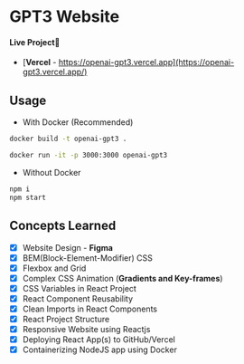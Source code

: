 # GPT3 Website

#### Live Project🎉
- [**Vercel** - https://openai-gpt3.vercel.app](https://openai-gpt3.vercel.app/)

## Usage

- With Docker (Recommended)
```bash
docker build -t openai-gpt3 .
```
```bash
docker run -it -p 3000:3000 openai-gpt3
```

- Without Docker 
```bash
npm i
npm start
```

## Concepts Learned
- [x] Website Design - **Figma**
- [x] BEM(Block-Element-Modifier) CSS
- [x] Flexbox and Grid
- [x] Complex CSS Animation (**Gradients and Key-frames**)
- [x] CSS Variables in React Project
- [x] React Component Reusability
- [x] Clean Imports in React Components
- [x] React Project Structure
- [x] Responsive Website using Reactjs
- [x] Deploying React App(s) to GitHub/Vercel
- [x] Containerizing NodeJS app using Docker
